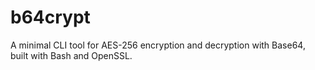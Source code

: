# b64crypt
A minimal CLI tool for AES-256 encryption and decryption with Base64, built with Bash and OpenSSL.
